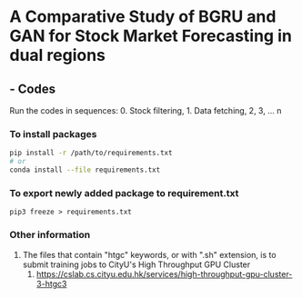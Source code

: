 # A Comparative Study of BGRU and GAN for Stock Market Forecasting in dual regions
## - Codes
Run the codes in sequences: 0. Stock filtering, 1. Data fetching, 2, 3, ... n
### To install packages
```bash
pip install -r /path/to/requirements.txt
# or
conda install --file requirements.txt
```

### To export newly added package to requirement.txt
`pip3 freeze > requirements.txt`

### Other information
1. The files that contain "htgc" keywords, or with ".sh" extension, is to submit training jobs to CityU's High Throughput GPU Cluster 
   1. https://cslab.cs.cityu.edu.hk/services/high-throughput-gpu-cluster-3-htgc3

